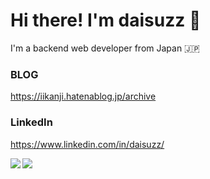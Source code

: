 # Hi there! I'm daisuzz :sushi:
I'm a backend web developer from Japan :jp:

### BLOG  
https://iikanji.hatenablog.jp/archive

### LinkedIn  
https://www.linkedin.com/in/daisuzz/

<a href="https://github.com/anuraghazra/github-readme-stats">
  <img align="left" src="https://github-readme-stats.vercel.app/api?username=daisuzz&show_icons=true" />
</a>
<a href="https://github.com/anuraghazra/convoychat">
  <img align="left" src="https://github-readme-stats.vercel.app/api/top-langs/?username=daisuzz" />
</a>
